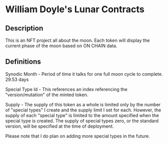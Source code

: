 # William Doyle's Lunar Contracts 

## Description

This is an NFT project all about the moon. Each token will display the current phase of the moon based on ON CHAIN data. 

## Definitions 
Synodic Month - Period of time it talks for one full moon cycle to complete. 29.53 days

Special Type Id - This references an index referencing the "version/mutation" of the minted token. 

Supply - The supply of this token as a whole is limited only by the number of "special types" I create and the supply limit I set for each. However, the supply of each "special type" is limited to the amount specified when the special type is created. The supply of special types zero, or the standard version, will be specified at the time of deployment.

Please note that I do plan on adding more special types in the future.